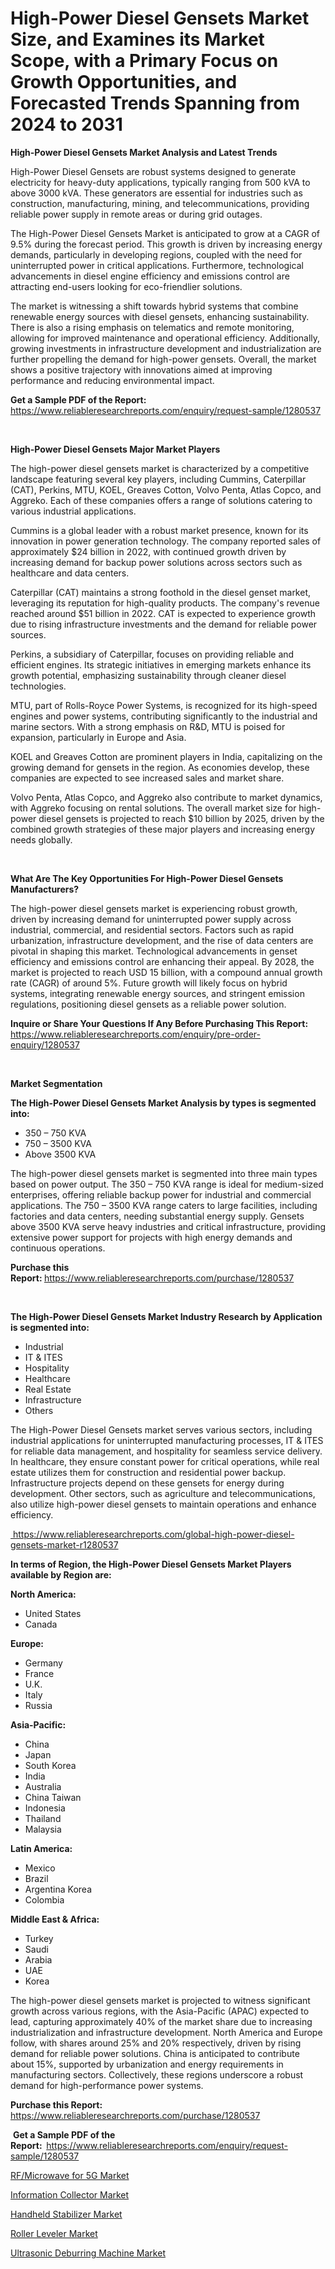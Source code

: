 <p><h1>High-Power Diesel Gensets Market Size, and Examines its Market Scope, with a Primary Focus on Growth Opportunities, and Forecasted Trends Spanning from 2024 to 2031</h1></p><p><strong>High-Power Diesel Gensets Market Analysis and Latest Trends</strong></p>
<p><p>High-Power Diesel Gensets are robust systems designed to generate electricity for heavy-duty applications, typically ranging from 500 kVA to above 3000 kVA. These generators are essential for industries such as construction, manufacturing, mining, and telecommunications, providing reliable power supply in remote areas or during grid outages. </p><p>The High-Power Diesel Gensets Market is anticipated to grow at a CAGR of 9.5% during the forecast period. This growth is driven by increasing energy demands, particularly in developing regions, coupled with the need for uninterrupted power in critical applications. Furthermore, technological advancements in diesel engine efficiency and emissions control are attracting end-users looking for eco-friendlier solutions.</p><p>The market is witnessing a shift towards hybrid systems that combine renewable energy sources with diesel gensets, enhancing sustainability. There is also a rising emphasis on telematics and remote monitoring, allowing for improved maintenance and operational efficiency. Additionally, growing investments in infrastructure development and industrialization are further propelling the demand for high-power gensets. Overall, the market shows a positive trajectory with innovations aimed at improving performance and reducing environmental impact.</p></p>
<p><strong>Get a Sample PDF of the Report:&nbsp;</strong> <a href="https://www.reliableresearchreports.com/enquiry/request-sample/1280537?utm_campaign=40&utm_medium=2&utm_source=Github&utm_content=ia&utm_term=30092024&utm_id=high-power-diesel-gensets">https://www.reliableresearchreports.com/enquiry/request-sample/1280537</a></p>
<p>&nbsp;</p>
<p><strong>High-Power Diesel Gensets Major Market Players</strong></p>
<p><p>The high-power diesel gensets market is characterized by a competitive landscape featuring several key players, including Cummins, Caterpillar (CAT), Perkins, MTU, KOEL, Greaves Cotton, Volvo Penta, Atlas Copco, and Aggreko. Each of these companies offers a range of solutions catering to various industrial applications.</p><p>Cummins is a global leader with a robust market presence, known for its innovation in power generation technology. The company reported sales of approximately $24 billion in 2022, with continued growth driven by increasing demand for backup power solutions across sectors such as healthcare and data centers.</p><p>Caterpillar (CAT) maintains a strong foothold in the diesel genset market, leveraging its reputation for high-quality products. The company's revenue reached around $51 billion in 2022. CAT is expected to experience growth due to rising infrastructure investments and the demand for reliable power sources.</p><p>Perkins, a subsidiary of Caterpillar, focuses on providing reliable and efficient engines. Its strategic initiatives in emerging markets enhance its growth potential, emphasizing sustainability through cleaner diesel technologies.</p><p>MTU, part of Rolls-Royce Power Systems, is recognized for its high-speed engines and power systems, contributing significantly to the industrial and marine sectors. With a strong emphasis on R&D, MTU is poised for expansion, particularly in Europe and Asia.</p><p>KOEL and Greaves Cotton are prominent players in India, capitalizing on the growing demand for gensets in the region. As economies develop, these companies are expected to see increased sales and market share.</p><p>Volvo Penta, Atlas Copco, and Aggreko also contribute to market dynamics, with Aggreko focusing on rental solutions. The overall market size for high-power diesel gensets is projected to reach $10 billion by 2025, driven by the combined growth strategies of these major players and increasing energy needs globally.</p></p>
<p>&nbsp;</p>
<p><strong>What Are The Key Opportunities For High-Power Diesel Gensets Manufacturers?</strong></p>
<p><p>The high-power diesel gensets market is experiencing robust growth, driven by increasing demand for uninterrupted power supply across industrial, commercial, and residential sectors. Factors such as rapid urbanization, infrastructure development, and the rise of data centers are pivotal in shaping this market. Technological advancements in genset efficiency and emissions control are enhancing their appeal. By 2028, the market is projected to reach USD 15 billion, with a compound annual growth rate (CAGR) of around 5%. Future growth will likely focus on hybrid systems, integrating renewable energy sources, and stringent emission regulations, positioning diesel gensets as a reliable power solution.</p></p>
<p><strong>Inquire or Share Your Questions If Any Before Purchasing This Report:</strong> <a href="https://www.reliableresearchreports.com/enquiry/pre-order-enquiry/1280537?utm_campaign=40&utm_medium=2&utm_source=Github&utm_content=ia&utm_term=30092024&utm_id=high-power-diesel-gensets">https://www.reliableresearchreports.com/enquiry/pre-order-enquiry/1280537</a></p>
<p>&nbsp;</p>
<p><strong>Market Segmentation</strong></p>
<p><strong>The High-Power Diesel Gensets Market Analysis by types is segmented into:</strong></p>
<p><ul><li>350 – 750 KVA</li><li>750 – 3500 KVA</li><li>Above 3500 KVA</li></ul></p>
<p><p>The high-power diesel gensets market is segmented into three main types based on power output. The 350 – 750 KVA range is ideal for medium-sized enterprises, offering reliable backup power for industrial and commercial applications. The 750 – 3500 KVA range caters to large facilities, including factories and data centers, needing substantial energy supply. Gensets above 3500 KVA serve heavy industries and critical infrastructure, providing extensive power support for projects with high energy demands and continuous operations.</p></p>
<p><strong>Purchase this Report:&nbsp;</strong><a href="https://www.reliableresearchreports.com/purchase/1280537?utm_campaign=40&utm_medium=2&utm_source=Github&utm_content=ia&utm_term=30092024&utm_id=high-power-diesel-gensets">https://www.reliableresearchreports.com/purchase/1280537</a></p>
<p>&nbsp;</p>
<p><strong>The High-Power Diesel Gensets Market Industry Research by Application is segmented into:</strong></p>
<p><ul><li>Industrial</li><li>IT & ITES</li><li>Hospitality</li><li>Healthcare</li><li>Real Estate</li><li>Infrastructure</li><li>Others</li></ul></p>
<p><p>The High-Power Diesel Gensets market serves various sectors, including industrial applications for uninterrupted manufacturing processes, IT & ITES for reliable data management, and hospitality for seamless service delivery. In healthcare, they ensure constant power for critical operations, while real estate utilizes them for construction and residential power backup. Infrastructure projects depend on these gensets for energy during development. Other sectors, such as agriculture and telecommunications, also utilize high-power diesel gensets to maintain operations and enhance efficiency.</p></p>
<p><a href="https://www.reliableresearchreports.com/global-high-power-diesel-gensets-market-r1280537?utm_campaign=40&utm_medium=2&utm_source=Github&utm_content=ia&utm_term=30092024&utm_id=high-power-diesel-gensets">&nbsp;https://www.reliableresearchreports.com/global-high-power-diesel-gensets-market-r1280537</a></p>
<p><strong>In terms of Region, the High-Power Diesel Gensets Market Players available by Region are:</strong></p>
<p>
    <p> <strong> North America: </strong>
        <ul>
            <li>United States</li>
            <li>Canada</li>
        </ul>
        </p> 
    <p> <strong> Europe: </strong>
        <ul>
            <li>Germany</li>
            <li>France</li>
            <li>U.K.</li>
            <li>Italy</li>
            <li>Russia</li>
        </ul>
        </p> 
    <p> <strong> Asia-Pacific: </strong>
        <ul>
            <li>China</li>
            <li>Japan</li>
            <li>South Korea</li>
            <li>India</li>
            <li>Australia</li>
            <li>China Taiwan</li>
            <li>Indonesia</li>
            <li>Thailand</li>
            <li>Malaysia</li>
        </ul>
        </p> 
    <p> <strong> Latin America: </strong>
        <ul>
            <li>Mexico</li>
            <li>Brazil</li>
            <li>Argentina Korea</li>
            <li>Colombia</li>
        </ul>
        </p> 
    <p> <strong> Middle East & Africa: </strong>
        <ul>
            <li>Turkey</li>
            <li>Saudi</li>
            <li>Arabia</li>
            <li>UAE</li>
            <li>Korea</li>
        </ul>
    </p>
    </p>
<p><p>The high-power diesel gensets market is projected to witness significant growth across various regions, with the Asia-Pacific (APAC) expected to lead, capturing approximately 40% of the market share due to increasing industrialization and infrastructure development. North America and Europe follow, with shares around 25% and 20% respectively, driven by rising demand for reliable power solutions. China is anticipated to contribute about 15%, supported by urbanization and energy requirements in manufacturing sectors. Collectively, these regions underscore a robust demand for high-performance power systems.</p></p>
<p><strong>Purchase this Report: </strong><a href="https://www.reliableresearchreports.com/purchase/1280537?utm_campaign=40&utm_medium=2&utm_source=Github&utm_content=ia&utm_term=30092024&utm_id=high-power-diesel-gensets">https://www.reliableresearchreports.com/purchase/1280537</a></p>
<p>&nbsp;<strong>Get a Sample PDF of the Report:&nbsp;&nbsp;</strong><a href="https://www.reliableresearchreports.com/enquiry/request-sample/1280537?utm_campaign=40&utm_medium=2&utm_source=Github&utm_content=ia&utm_term=30092024&utm_id=high-power-diesel-gensets">https://www.reliableresearchreports.com/enquiry/request-sample/1280537</a></p>
<p><strong></strong></p>
<p><p><a href="https://github.com/tacitam515l/Market-Research-Report-List-1/blob/main/rfmicrowave-for-5g-market.md?utm_campaign=40&utm_medium=2&utm_source=Github&utm_content=ia&utm_term=30092024&utm_id=high-power-diesel-gensets">RF/Microwave for 5G Market</a></p><p><a href="https://issuu.com/reportprime-2/docs/information-collector-market-size-2_90788a882a80a1?utm_campaign=40&utm_medium=2&utm_source=Github&utm_content=ia&utm_term=30092024&utm_id=high-power-diesel-gensets">Information Collector Market</a></p><p><a href="https://issuu.com/reportprime-2/docs/handheld-stabilizer-market-size-203_5348e3885c030d?utm_campaign=40&utm_medium=2&utm_source=Github&utm_content=ia&utm_term=30092024&utm_id=high-power-diesel-gensets">Handheld Stabilizer Market</a></p><p><a href="https://www.linkedin.com/pulse/how-roller-leveler-market-evolved-key-trends-regional-dynamics-ezbye?utm_campaign=40&utm_medium=2&utm_source=Github&utm_content=ia&utm_term=30092024&utm_id=high-power-diesel-gensets">Roller Leveler Market</a></p><p><a href="https://www.linkedin.com/pulse/ultrasonic-deburring-machine-market-trends-analysis-opportunities-9qcie?utm_campaign=40&utm_medium=2&utm_source=Github&utm_content=ia&utm_term=30092024&utm_id=high-power-diesel-gensets">Ultrasonic Deburring Machine Market</a></p></p>